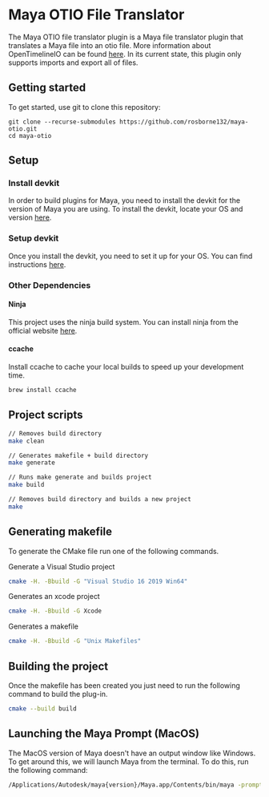 # Maya OTIO File Translator
The Maya OTIO file translator plugin is a Maya file translator plugin that translates a Maya file into an otio file. More information about OpenTimelineIO can be found [here](https://github.com/AcademySoftwareFoundation/OpenTimelineIO).
In its current state, this plugin only supports imports and export all of files.

## Getting started
To get started, use git to clone this repository:
```
git clone --recurse-submodules https://github.com/rosborne132/maya-otio.git
cd maya-otio
```

## Setup

### Install devkit
In order to build plugins for Maya, you need to install the devkit for the version of Maya you are using. To install the devkit, locate your OS and version [here](https://www.autodesk.com/developer-network/platform-technologies/maya).

### Setup devkit
Once you install the devkit, you need to set it up for your OS. You can find instructions [here](https://help.autodesk.com/view/MAYAUL/2023/ENU/?guid=Maya_SDK_Setting_up_your_build_html).

### Other Dependencies

#### Ninja
This project uses the ninja build system.
You can install ninja from the official website [here](https://github.com/ninja-build/ninja).

#### ccache
Install ccache to cache your local builds to speed up your development time.
```bash
brew install ccache
```

## Project scripts
```bash
// Removes build directory
make clean

// Generates makefile + build directory
make generate

// Runs make generate and builds project
make build

// Removes build directory and builds a new project
make
```

## Generating makefile
To generate the CMake file run one of the following commands.

Generate a Visual Studio project
```bash
cmake -H. -Bbuild -G "Visual Studio 16 2019 Win64"
```

Generates an xcode project
```bash
cmake -H. -Bbuild -G Xcode
```

Generates a makefile
```bash
cmake -H. -Bbuild -G "Unix Makefiles"
```

## Building the project
Once the makefile has been created you just need to run the following command to build the plug-in.
```bash
cmake --build build
```

## Launching the Maya Prompt (MacOS)
The MacOS version of Maya doesn't have an output window like Windows. To get around this, we will launch Maya from the terminal. To do this, run the following command:
```bash
/Applications/Autodesk/maya{version}/Maya.app/Contents/bin/maya -prompt
```

